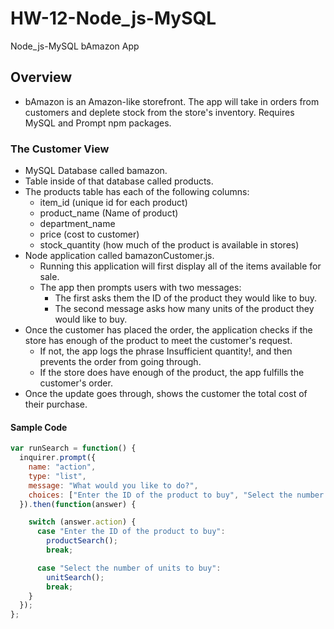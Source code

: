 # HW-12-Node_js-MySQL
Node_js-MySQL bAmazon App

## Overview

* bAmazon is an Amazon-like storefront. The app will take in orders from customers and deplete stock from the store's inventory. Requires MySQL and Prompt npm packages.

### The Customer View 

* MySQL Database called bamazon.
* Table inside of that database called products.
* The products table has each of the following columns:
    * item_id (unique id for each product)
    * product_name (Name of product)
    * department_name
    * price (cost to customer)
    * stock_quantity (how much of the product is available in stores)
* Node application called bamazonCustomer.js. 
    * Running this application will first display all of the items available for sale. 
    * The app then prompts users with two messages:
        * The first asks them the ID of the product they would like to buy.
        * The second message asks how many units of the product they would like to buy.
* Once the customer has placed the order, the application checks if the store has enough of the product to meet the customer's request.
    * If not, the app logs the phrase Insufficient quantity!, and then prevents the order from going through.
    * If the store does have enough of the product, the app fulfills the customer's order.
* Once the update goes through, shows the customer the total cost of their purchase.

#### Sample Code
```javascript
var runSearch = function() {
  inquirer.prompt({
    name: "action",
    type: "list",
    message: "What would you like to do?",
    choices: ["Enter the ID of the product to buy", "Select the number of units to buy"]
  }).then(function(answer) {

    switch (answer.action) {
      case "Enter the ID of the product to buy":
        productSearch();
        break;

      case "Select the number of units to buy":
        unitSearch();
        break;
    }
  });
};
```